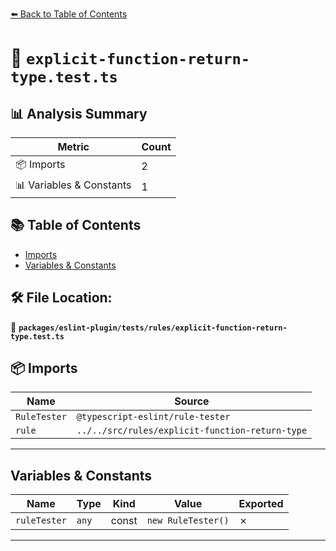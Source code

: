 [⬅️ Back to Table of Contents](../../../../index.md)

# 📄 `explicit-function-return-type.test.ts`

## 📊 Analysis Summary

| Metric | Count |
|--------|-------|
| 📦 Imports | 2 |
| 📊 Variables & Constants | 1 |

## 📚 Table of Contents

- [Imports](#imports)
- [Variables & Constants](#variables-constants)

## 🛠️ File Location:
📂 **`packages/eslint-plugin/tests/rules/explicit-function-return-type.test.ts`**

## 📦 Imports

| Name | Source |
|------|--------|
| `RuleTester` | `@typescript-eslint/rule-tester` |
| `rule` | `../../src/rules/explicit-function-return-type` |


---

## Variables & Constants

| Name | Type | Kind | Value | Exported |
|------|------|------|-------|----------|
| `ruleTester` | `any` | const | `new RuleTester()` | ✗ |


---